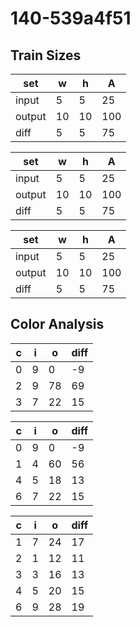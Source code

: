 # 140-539a4f51
## Train Sizes

|set|w|h|A|
|---|---|---|---|
|input|5|5|25|
|output|10|10|100|
|diff|5|5|75|


|set|w|h|A|
|---|---|---|---|
|input|5|5|25|
|output|10|10|100|
|diff|5|5|75|


|set|w|h|A|
|---|---|---|---|
|input|5|5|25|
|output|10|10|100|
|diff|5|5|75|


## Color Analysis

|c|i|o|diff|
|---|---|---|---|
|0|9|0|-9|
|2|9|78|69|
|3|7|22|15|


|c|i|o|diff|
|---|---|---|---|
|0|9|0|-9|
|1|4|60|56|
|4|5|18|13|
|6|7|22|15|


|c|i|o|diff|
|---|---|---|---|
|1|7|24|17|
|2|1|12|11|
|3|3|16|13|
|4|5|20|15|
|6|9|28|19|

